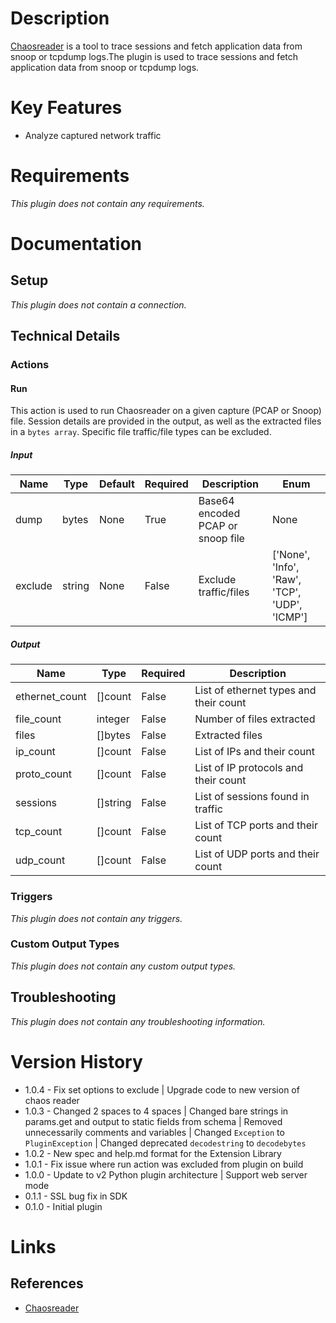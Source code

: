 # Description

[Chaosreader](http://chaosreader.sourceforge.net/) is a tool to trace sessions and fetch application data from snoop or tcpdump logs.The plugin is used to trace sessions and fetch application data from snoop or tcpdump logs.

# Key Features

* Analyze captured network traffic

# Requirements

_This plugin does not contain any requirements._

# Documentation

## Setup

_This plugin does not contain a connection._

## Technical Details

### Actions

#### Run

This action is used to run Chaosreader on a given capture (PCAP or Snoop) file.
Session details are provided in the output, as well as the extracted files in a `bytes array`.
Specific file traffic/file types can be excluded.

##### Input

|Name|Type|Default|Required|Description|Enum|
|----|----|-------|--------|-----------|----|
|dump|bytes|None|True|Base64 encoded PCAP or snoop file|None|
|exclude|string|None|False|Exclude traffic/files|['None', 'Info', 'Raw', 'TCP', 'UDP', 'ICMP']|

##### Output

|Name|Type|Required|Description|
|----|----|--------|-----------|
|ethernet_count|[]count|False|List of ethernet types and their count|
|file_count|integer|False|Number of files extracted|
|files|[]bytes|False|Extracted files|
|ip_count|[]count|False|List of IPs and their count|
|proto_count|[]count|False|List of IP protocols and their count|
|sessions|[]string|False|List of sessions found in traffic|
|tcp_count|[]count|False|List of TCP ports and their count|
|udp_count|[]count|False|List of UDP ports and their count|

### Triggers

_This plugin does not contain any triggers._

### Custom Output Types

_This plugin does not contain any custom output types._

## Troubleshooting

_This plugin does not contain any troubleshooting information._

# Version History

* 1.0.4 - Fix set options to exclude | Upgrade code to new version of chaos reader
* 1.0.3 - Changed 2 spaces to 4 spaces | Changed bare strings in params.get and output to static fields from schema | Removed unnecessarily comments and variables | Changed `Exception` to `PluginException` | Changed deprecated `decodestring` to `decodebytes`
* 1.0.2 - New spec and help.md format for the Extension Library
* 1.0.1 - Fix issue where run action was excluded from plugin on build
* 1.0.0 - Update to v2 Python plugin architecture | Support web server mode
* 0.1.1 - SSL bug fix in SDK
* 0.1.0 - Initial plugin

# Links

## References

* [Chaosreader](http://chaosreader.sourceforge.net/)

